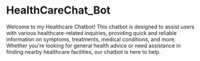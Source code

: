 # HealthCareChat_Bot
Welcome to my Healthcare Chatbot! This chatbot is designed to assist users with various healthcare-related inquiries, providing quick and reliable information on symptoms, treatments, medical conditions, and more. Whether you're looking for general health advice or need assistance in finding nearby healthcare facilities, our chatbot is here to help.


